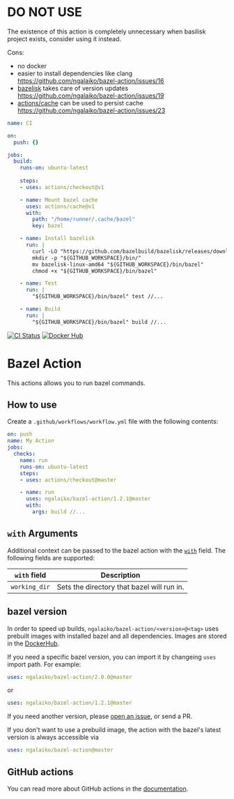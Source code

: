 # **DO NOT USE**

The existence of this action is completely unnecessary when basilisk project exists, consider using it instead. 

Cons: 
- no docker
- easier to install dependencies like clang https://github.com/ngalaiko/bazel-action/issues/16 
- [bazelisk](https://github.com/bazelbuild/bazelisk) takes care of version updates https://github.com/ngalaiko/bazel-action/issues/19
- [actions/cache](https://github.com/marketplace/actions/cache) can be used to persist cache https://github.com/ngalaiko/bazel-action/issues/23

```yaml
name: CI

on:
  push: {}

jobs:
  build:
    runs-on: ubuntu-latest
    
    steps:
    - uses: actions/checkout@v1

    - name: Mount bazel cache
      uses: actions/cache@v1
      with:
        path: "/home/runner/.cache/bazel"
        key: bazel

    - name: Install bazelisk
      run: |
        curl -LO "https://github.com/bazelbuild/bazelisk/releases/download/v1.1.0/bazelisk-linux-amd64"
        mkdir -p "${GITHUB_WORKSPACE}/bin/"
        mv bazelisk-linux-amd64 "${GITHUB_WORKSPACE}/bin/bazel"
        chmod +x "${GITHUB_WORKSPACE}/bin/bazel"

    - name: Test
      run: |
        "${GITHUB_WORKSPACE}/bin/bazel" test //...

    - name: Build
      run: |
        "${GITHUB_WORKSPACE}/bin/bazel" build //...
```



[![CI Status](https://github.com/ngalaiko/bazel-action/workflows/ci/badge.svg)](https://github.com/ngalaiko/bazel-action/actions)
[![Docker Hub](https://img.shields.io/docker/pulls/ngalayko/bazel-action.svg)](https://hub.docker.com/r/ngalayko/bazel-action/ "Docker Pulls")

# Bazel Action

This actions allows you to run bazel commands.

## How to use

Create a `.github/workflows/workflow.yml` file with the following contents:
```yaml
on: push
name: My Action
jobs:
  checks:
    name: run
    runs-on: ubuntu-latest
    steps:
    - uses: actions/checkout@master

    - name: run
      uses: ngalaiko/bazel-action/1.2.1@master
      with:
        args: build //...
```

## `with` Arguments

Additional context can be passed to the bazel action with the [`with`](https://help.github.com/en/actions/automating-your-workflow-with-github-actions/workflow-syntax-for-github-actions#jobsjob_idstepswith)
field. The following fields are supported:

| `with` field | Description |
| ------------- | ------------- |
| `working_dir` | Sets the directory that bazel will run in. |

## bazel version

In order to speed up builds, `ngalaiko/bazel-action/<version>@<tag>` uses prebuilt images with installed bazel
and all dependencies. Images are stored in the [DockerHub](https://cloud.docker.com/u/ngalayko/repository/docker/ngalayko/bazel-action).

If you need a specific bazel version, you can import it by changeing `uses` import path. For example:

```yaml
uses: ngalaiko/bazel-action/2.0.0@master
```

or

```yaml
uses: ngalaiko/bazel-action/1.2.1@master
```

If you need another version, please [open an issue](https://github.com/ngalaiko/bazel-action/issues/new), or send a PR.

If you don't want to use a prebuild image, the action with the bazel's latest version is always accessible via

```yaml
uses: ngalaiko/bazel-action@master
```

## GitHub actions

You can read more about GitHub actions in the [documentation](https://help.github.com/en/categories/automating-your-workflow-with-github-actions).
